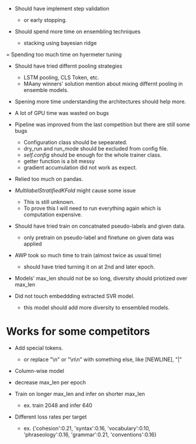 - Should have implement step validation 
    - or early stopping.

- Should spend more time on ensembling techniques
  - stacking using bayesian ridge

= Spending too much time on hyermeter tuning

- Should have tried differnt pooling strategies
  - LSTM pooling, CLS Token, etc.
  - MAany winners' solution mention about mixing differnt pooling in ensemble models.

- Spening more time understanding the architectures should help more.

- A lot of GPU time was wasted on bugs

- Pipeline was improved from the last competition but there are still some bugs
  - Configuration class should be sepearated.
  - dry_run and run_mode should be excluded from config file.
  - *self.config* should be enough for the whole trainer class.
  - getter function is a bit messy
  - gradient accumulation did not work as expect.

- Relied too much on pandas.

- *MultilabelStratifiedKFold* might cause some issue
  - This is still unknown. 
  - To prove this I will need to run everything again which is computation expensive.

- Should have tried train on concatnated pseudo-labels and given data.
  - only pretrain on pseudo-label and finetune on given data was applied

- AWP took so much time to train (almost twice as usual time)
  - should have tried turning it on at 2nd and later epoch.

- Models' max_len should not be so long, diversity should priotized over max_len

- Did not touch embeddding extracted SVR model.
  - this model should add more diversity to ensembled models.

# Works for some competitors

- Add special tokens.
  - or replace "\n" or "\n\n" with something else, like [NEWLINE], "|"

- Column-wise model

- decrease max_len per epoch

- Train on longer max_len and infer on shorter max_len
  - ex. train 2048 and infer 640
- Different loss rates per target
  - ex. {'cohesion':0.21, 'syntax':0.16, 'vocabulary':0.10, 'phraseology':0.16, 'grammar':0.21, 'conventions':0.16}